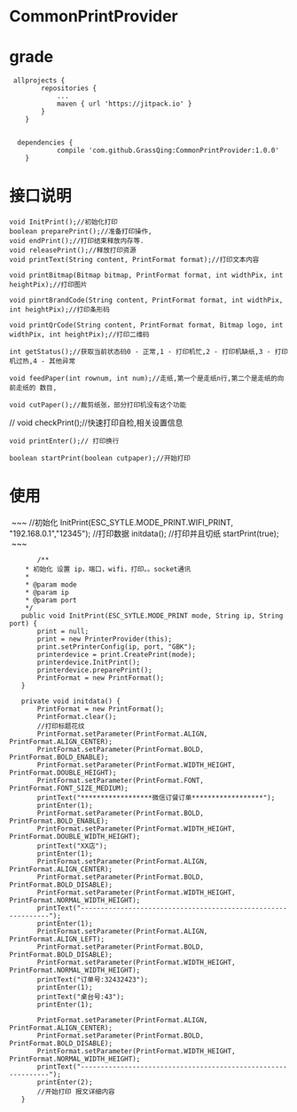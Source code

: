# CommonPrintProvider
# grade
~~~
 allprojects {
		repositories {
			...
			maven { url 'https://jitpack.io' }
		}
	}
  

  dependencies {
	        compile 'com.github.GrassQing:CommonPrintProvider:1.0.0'
	}
 ~~~ 
# 接口说明

    void InitPrint();//初始化打印    
    boolean preparePrint();//准备打印操作,
    void endPrint();//打印结束释放内存等.
    void releasePrint();//释放打印资源
    void printText(String content, PrintFormat format);//打印文本内容

    void printBitmap(Bitmap bitmap, PrintFormat format, int widthPix, int heightPix);//打印图片

    void pinrtBrandCode(String content, PrintFormat format, int widthPix, int heightPix);//打印条形码

    void printQrCode(String content, PrintFormat format, Bitmap logo, int widthPix, int heightPix);//打印二维码

    int getStatus();//获取当前状态码0 - 正常,1 - 打印机忙,2 - 打印机缺纸,3 - 打印机过热,4 - 其他异常

    void feedPaper(int rownum, int num);//走纸,第一个是走纸n行,第二个是走纸的向前走纸的 数目,

    void cutPaper();//裁剪纸张，部分打印机没有这个功能

  //  void checkPrint();//快速打印自检,相关设置信息

    void printEnter();// 打印换行

    boolean startPrint(boolean cutpaper);//开始打印
    
# 使用
 ~~~ 
        //初始化
        InitPrint(ESC_SYTLE.MODE_PRINT.WIFI_PRINT, "192.168.0.1","12345");
        //打印数据
        initdata();
        //打印并且切纸
        startPrint(true);
 ~~~
 ~~~
        /**
     * 初始化 设置 ip，端口，wifi，打印。。socket通讯
     *
     * @param mode
     * @param ip
     * @param port
     */
    public void InitPrint(ESC_SYTLE.MODE_PRINT mode, String ip, String port) {
        print = null;
        print = new PrinterProvider(this);
        print.setPrinterConfig(ip, port, "GBK");
        printerdevice = print.CreatePrint(mode);
        printerdevice.InitPrint();
        printerdevice.preparePrint();
        PrintFormat = new PrintFormat();
    }
    
    private void initdata() {
        PrintFormat = new PrintFormat();
        PrintFormat.clear();
        //打印标题花纹
        PrintFormat.setParameter(PrintFormat.ALIGN, PrintFormat.ALIGN_CENTER);
        PrintFormat.setParameter(PrintFormat.BOLD, PrintFormat.BOLD_ENABLE);
        PrintFormat.setParameter(PrintFormat.WIDTH_HEIGHT, PrintFormat.DOUBLE_HEIGHT);
        PrintFormat.setParameter(PrintFormat.FONT, PrintFormat.FONT_SIZE_MEDIUM);
        printText("******************微信订餐订单******************");
        printEnter(1);
        PrintFormat.setParameter(PrintFormat.BOLD, PrintFormat.BOLD_ENABLE);
        PrintFormat.setParameter(PrintFormat.WIDTH_HEIGHT, PrintFormat.DOUBLE_WIDTH_HEIGHT);
        printText("XX店");
        printEnter(1);
        PrintFormat.setParameter(PrintFormat.ALIGN, PrintFormat.ALIGN_CENTER);
        PrintFormat.setParameter(PrintFormat.BOLD, PrintFormat.BOLD_DISABLE);
        PrintFormat.setParameter(PrintFormat.WIDTH_HEIGHT, PrintFormat.NORMAL_WIDTH_HEIGHT);
        printText("--------------------------------------------------------------");
        printEnter(1);
        PrintFormat.setParameter(PrintFormat.ALIGN, PrintFormat.ALIGN_LEFT);
        PrintFormat.setParameter(PrintFormat.BOLD, PrintFormat.BOLD_DISABLE);
        PrintFormat.setParameter(PrintFormat.WIDTH_HEIGHT, PrintFormat.NORMAL_WIDTH_HEIGHT);
        printText("订单号:32432423");
        printEnter(1);
        printText("桌台号:43");
        printEnter(1);

        PrintFormat.setParameter(PrintFormat.ALIGN, PrintFormat.ALIGN_CENTER);
        PrintFormat.setParameter(PrintFormat.BOLD, PrintFormat.BOLD_DISABLE);
        PrintFormat.setParameter(PrintFormat.WIDTH_HEIGHT, PrintFormat.NORMAL_WIDTH_HEIGHT);
        printText("--------------------------------------------------------------");
        printEnter(2);
        //开始打印 报文详细内容
    }
~~~
    
